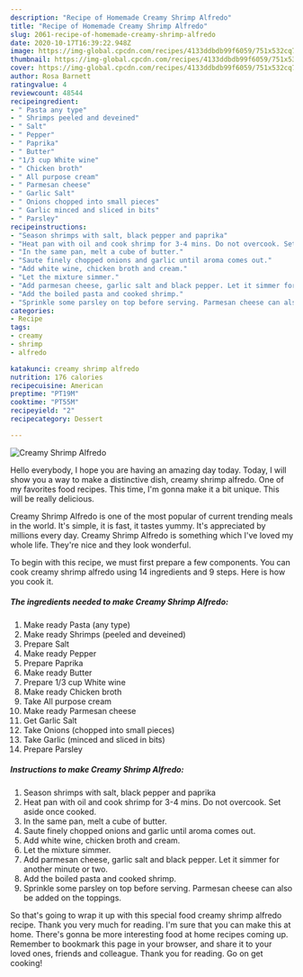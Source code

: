 ```yaml
---
description: "Recipe of Homemade Creamy Shrimp Alfredo"
title: "Recipe of Homemade Creamy Shrimp Alfredo"
slug: 2061-recipe-of-homemade-creamy-shrimp-alfredo
date: 2020-10-17T16:39:22.948Z
image: https://img-global.cpcdn.com/recipes/4133ddbdb99f6059/751x532cq70/creamy-shrimp-alfredo-recipe-main-photo.jpg
thumbnail: https://img-global.cpcdn.com/recipes/4133ddbdb99f6059/751x532cq70/creamy-shrimp-alfredo-recipe-main-photo.jpg
cover: https://img-global.cpcdn.com/recipes/4133ddbdb99f6059/751x532cq70/creamy-shrimp-alfredo-recipe-main-photo.jpg
author: Rosa Barnett
ratingvalue: 4
reviewcount: 48544
recipeingredient:
- " Pasta any type"
- " Shrimps peeled and deveined"
- " Salt"
- " Pepper"
- " Paprika"
- " Butter"
- "1/3 cup White wine"
- " Chicken broth"
- " All purpose cream"
- " Parmesan cheese"
- " Garlic Salt"
- " Onions chopped into small pieces"
- " Garlic minced and sliced in bits"
- " Parsley"
recipeinstructions:
- "Season shrimps with salt, black pepper and paprika"
- "Heat pan with oil and cook shrimp for 3-4 mins. Do not overcook. Set aside once cooked."
- "In the same pan, melt a cube of butter."
- "Saute finely chopped onions and garlic until aroma comes out."
- "Add white wine, chicken broth and cream."
- "Let the mixture simmer."
- "Add parmesan cheese, garlic salt and black pepper. Let it simmer for another minute or two."
- "Add the boiled pasta and cooked shrimp."
- "Sprinkle some parsley on top before serving. Parmesan cheese can also be added on the toppings."
categories:
- Recipe
tags:
- creamy
- shrimp
- alfredo

katakunci: creamy shrimp alfredo 
nutrition: 176 calories
recipecuisine: American
preptime: "PT19M"
cooktime: "PT55M"
recipeyield: "2"
recipecategory: Dessert

---
```



![Creamy Shrimp Alfredo](https://img-global.cpcdn.com/recipes/4133ddbdb99f6059/751x532cq70/creamy-shrimp-alfredo-recipe-main-photo.jpg)

Hello everybody, I hope you are having an amazing day today. Today, I will show you a way to make a distinctive dish, creamy shrimp alfredo. One of my favorites food recipes. This time, I'm gonna make it a bit unique. This will be really delicious.



Creamy Shrimp Alfredo is one of the most popular of current trending meals in the world. It's simple, it is fast, it tastes yummy. It's appreciated by millions every day. Creamy Shrimp Alfredo is something which I've loved my whole life. They're nice and they look wonderful.


To begin with this recipe, we must first prepare a few components. You can cook creamy shrimp alfredo using 14 ingredients and 9 steps. Here is how you cook it.

<!--inarticleads1-->

##### The ingredients needed to make Creamy Shrimp Alfredo:

1. Make ready  Pasta (any type)
1. Make ready  Shrimps (peeled and deveined)
1. Prepare  Salt
1. Make ready  Pepper
1. Prepare  Paprika
1. Make ready  Butter
1. Prepare 1/3 cup White wine
1. Make ready  Chicken broth
1. Take  All purpose cream
1. Make ready  Parmesan cheese
1. Get  Garlic Salt
1. Take  Onions (chopped into small pieces)
1. Take  Garlic (minced and sliced in bits)
1. Prepare  Parsley




<!--inarticleads2-->

##### Instructions to make Creamy Shrimp Alfredo:

1. Season shrimps with salt, black pepper and paprika
1. Heat pan with oil and cook shrimp for 3-4 mins. Do not overcook. Set aside once cooked.
1. In the same pan, melt a cube of butter.
1. Saute finely chopped onions and garlic until aroma comes out.
1. Add white wine, chicken broth and cream.
1. Let the mixture simmer.
1. Add parmesan cheese, garlic salt and black pepper. Let it simmer for another minute or two.
1. Add the boiled pasta and cooked shrimp.
1. Sprinkle some parsley on top before serving. Parmesan cheese can also be added on the toppings.




So that's going to wrap it up with this special food creamy shrimp alfredo recipe. Thank you very much for reading. I'm sure that you can make this at home. There's gonna be more interesting food at home recipes coming up. Remember to bookmark this page in your browser, and share it to your loved ones, friends and colleague. Thank you for reading. Go on get cooking!

